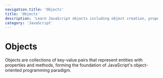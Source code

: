 ```yaml
---
navigation.title: 'Objects'
title: 'Objects'
description: 'Learn JavaScript objects including object creation, properties, methods, object-oriented programming, and object manipulation techniques.'
category: 'JavaScript'
---
```


# Objects

Objects are collections of key-value pairs that represent entities with properties and methods, forming the foundation of JavaScript's object-oriented programming paradigm.
